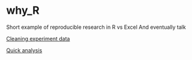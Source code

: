 # why_R
Short example of reproducible research in R vs Excel
And eventually talk

[Cleaning experiment data](https://ianhandel.github.io/why_R/tidy_ih-trial_20171020.html)

[Quick analysis](https://ianhandel.github.io/why_R/analyse_ih-trial_20171020.html)
